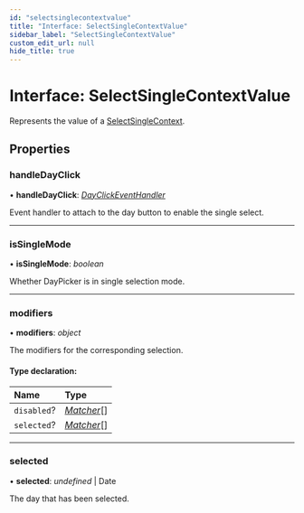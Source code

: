 ```yaml
---
id: "selectsinglecontextvalue"
title: "Interface: SelectSingleContextValue"
sidebar_label: "SelectSingleContextValue"
custom_edit_url: null
hide_title: true
---
```


# Interface: SelectSingleContextValue

Represents the value of a [SelectSingleContext](../variables/selectsinglecontext.md).

## Properties

### handleDayClick

• **handleDayClick**: [*DayClickEventHandler*](../types/dayclickeventhandler.md)

Event handler to attach to the day button to enable the single select.

___

### isSingleMode

• **isSingleMode**: *boolean*

Whether DayPicker is in single selection mode.

___

### modifiers

• **modifiers**: *object*

The modifiers for the corresponding selection.

#### Type declaration:

Name | Type |
:------ | :------ |
`disabled`? | [*Matcher*](../types/matcher.md)[] |
`selected`? | [*Matcher*](../types/matcher.md)[] |

___

### selected

• **selected**: *undefined* \| Date

The day that has been selected.
